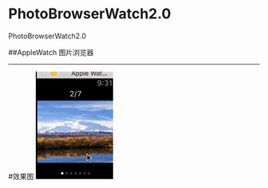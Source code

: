 # PhotoBrowserWatch2.0
PhotoBrowserWatch2.0

##AppleWatch 图片浏览器

***
#效果图
![AppleWatch](https://github.com/Aries58/PhotoBrowserWatch2.0/blob/master/watchBrowser.gif)
